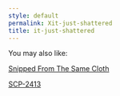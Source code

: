 ```yaml
---
style: default
permalink: Xit-just-shattered
title: it-just-shattered
---
```

You may also like:

[Snipped From The Same Cloth](http://scp-wiki.net/snipped-from-the-same-cloth)

[SCP-2413](http://scp-wiki.net/scp-2413)
